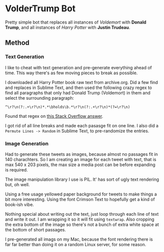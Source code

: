 # VolderTrump Bot

Pretty simple bot that replaces all instances of *Voldemort* with **Donald Trump**, and all instances of *Harry Potter* with **Justin Trudeau**.

## Method

### Text Generation

I like to cheat with text generation and pre-generate everything ahead of time. This way there's as few moving pieces to break as possible.

I downloaded all Harry Potter book raw text from archive.org. Did a few find and replaces in Sublime Text, and then used the following crazy regex to find all paragraphs that only had Donald Trump (Voldemort) in them and select the surrounding paragraph:

```
^\r?\n(?:.+\r?\n)*.*\bholds\b.*\r?\n(?:.+\r?\n)*(?=\r?\n)
```

Found that regex on [this Stack Overflow answer](http://stackoverflow.com/questions/32594792/regex-matching-text-within-paragraphs).

I got rid of all line breaks and made each pasasge fit on one line. I also did a `Permute Lines -> Random` in Sublime Text, to pre-randomize the entries. 


### Image Generation

Had to generate these tweets as images, because almost no passages fit in 140 charachters. So I am creating an image for each tweet with text, that is max 540 x 203 pixels, the max size a media post can be before expanding is required.

The image manipulation library I use is PIL. It' has sort of ugly text rendering but, oh well.

Using a free usage yellowed paper background for tweets to make things a bit more interesting. Using the font Crimson Text to hopefully get a kind of book-ish vibe.

Nothing special about writing out the text, just loop through each line of text and write it out. I am wrapping it so it will fit using `textwrap`. Also cropping the extra bottom of the image so there's not a bunch of extra white space at the bottom of short passages.

I pre-generated all imags on my Mac, because the font rendering there is far far better than doing it on a random Linux server, for some reason.


